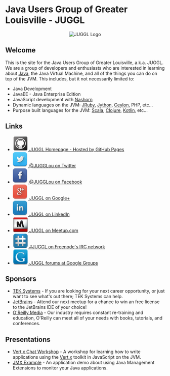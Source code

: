 # Java Users Group of Greater Louisville - JUGGL

<div style="text-align: center;">
  <img src="https://raw.githubusercontent.com/JUGGL/juggl.github.io/master/images/JUGGL-logo.png" alt="JUGGL Logo">
</div>

## Welcome
This is the site for the Java Users Group of Greater Louisville, a.k.a. JUGGL. We are a group of developers and
enthusiasts who are interested in learning about [Java](http://www.java.com/), the Java Virtual Machine, and all of the
things you can do on top of the JVM. This includes, but it not necessarily limited to:

* Java Development
* JavaEE - Java Enterprise Edition
* JavaScript development with [Nashorn](http://openjdk.java.net/projects/nashorn/)
* Dynamic languages on the JVM: [JRuby](http://jruby.org/), [Jython](http://www.jython.org/), [Ceylon](http://ceylon-lang.org/), PHP, etc...
* Purpose built languages for the JVM: [Scala](http://scala-lang.org/), [Clojure](http://clojure.org/), [Kotlin](http://kotlinlang.org/), etc...

## Links

<ul>
<li><a href="http://www.juggl.us/" target="_homepage"><img src="images/Github.png">&nbsp;JUGGL Homepage - Hosted by GitHub Pages</a></li>
<li><a href="https://twitter.com/JUGGLou" target="_twitter"><img src="images/Twitter.png">&nbsp;@JUGGLou on Twitter</a></li>
<li><a href="https://www.facebook.com/JUGGLou" target="_facebook"><img src="images/Facebook.png">&nbsp;@JUGGLou on Facebook</a></li>
<li><a href="https://www.google.com/+JugglUs" target="_googleplus"><img src="images/GooglePlus.png">&nbsp;JUGGL on Google+</a></li>
<li><a href="https://www.linkedin.com/groups/Java-Users-Group-Greater-Louisville-3818364" target="_linkedin"><img src="images/LinkedIn.png">&nbsp;JUGGL on LinkedIn</a></li>
<li><a href="http://www.meetup.com/JUGGLou/" target="_meetup"><img src="images/meetup.png">&nbsp;JUGGL on Meetup.com</a></li>
<li><a href="http://webchat.freenode.net?channels=%23juggl" target="_webchat"><img src="images/Freenode.png">&nbsp;#JUGGL on Freenode's IRC network</a></li>
<li><a href="https://groups.google.com/forum/#!forum/juggl" target="_googlegroups"><img src="images/GoogleGroups.png">&nbsp;JUGGL forums at Google Groups</a></li>
</ul>

## Sponsors
* [TEK Systems](http://www.teksystems.com/) - If you are looking for your next career opportunity, or just want to see what's out there; TEK Systems can help.
* [JetBrains](https://www.jetbrains.com/) - Attend our next meetup for a chance to win an free license to the JetBrains IDE of your choice!
* [O'Reilly Media](http://oreilly.com) - Our industry requires constant re-training and education, O'Reilly can meet all of your needs with books, tutorials, and conferences.

## Presentations

* [Vert.x Chat Workshop](http://www.juggl.us/codepalousa-vertx-chat/) - A workshop for learning how to write applications using the [Vert.x](http://vertx.io/) toolkit in JavaScript on the JVM.
* [JMX Example](http://www.juggl.us/JMXExample/) - An application demo about using Java Management Extensions to monitor your Java applications.
